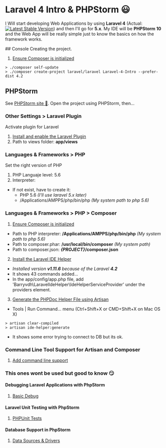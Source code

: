 # Laravel 4 Intro & PHPStorm :smiley:
I Will start developing Web Applications by using **Laravel 4** (Actual: [![Latest Stable Version](https://poser.pugx.org/laravel/framework/v/stable.svg)](https://packagist.org/packages/laravel/framework)) and then I'll go for **5.x**. 
My IDE will be **PHPStorm 10** and the Web App will be really simple just to know the basics on how the framework works.


## Console
Creating the project.

1. [Ensure Composer is initialized](https://getcomposer.org/)
```shell
> ./composer self-update
> ./composer create-project laravel/laravel Laravel-4-Intro --prefer-dist 4.2
```


## PHPStorm
See [PHPStorm site :muscle:](https://www.jetbrains.com/phpstorm/).
Open the project using PHPStorm, then...

### Other Settings > Laravel Plugin 
Activate plugin for Laravel

1. [Install and enable the Laravel Plugin](https://confluence.jetbrains.com/display/PhpStorm/Laravel+Development+using+PhpStorm#LaravelDevelopmentusingPhpStorm-4.InstallandenabletheLaravelPlugin)
2. Path to views folder: **app/views**

### Languages & Frameworks > PHP
Set the right version of PHP

1. PHP Languaje level: 5.6
2. Interpreter: 
  * If not exist, have to create it:
    * PHP 5.6 _(I'll use laravel 5.x later)_
    * /Applications/AMPPS/php/bin/php _(My system path to php 5.6)_


### Languages & Frameworks > PHP > Composer

1. [Ensure Composer is initialized](https://confluence.jetbrains.com/display/PhpStorm/Laravel+Development+using+PhpStorm#LaravelDevelopmentusingPhpStorm-1.EnsureComposerisinitialized)

  * Path to PHP interpreter: **/Applications/AMPPS/php/bin/php**  _(My system path to php 5.6)_
  * Path to composer.phar: **/usr/local/bin/composer**  _(My system path)_
  * Path to composer.json: **_{PROJECT}_/composer.json**
  
2. [Install the Laravel IDE Helper](https://confluence.jetbrains.com/display/PhpStorm/Laravel+Development+using+PhpStorm#LaravelDevelopmentusingPhpStorm-2.InstalltheLaravelIDEHelper)

  * _Installed version **v1.11.6** because of the Laravel **4.2**_
  * It shows 43 commands added...
  * In the app/config/app.php file, add 'Barryvdh\LaravelIdeHelper\IdeHelperServiceProvider' under the providers element.

3. [Generate the PHPDoc Helper File using Artisan](https://confluence.jetbrains.com/display/PhpStorm/Laravel+Development+using+PhpStorm#LaravelDevelopmentusingPhpStorm-3.GeneratethePHPDocHelperFileusingArtisan)

  * Tools | Run Command... menu (Ctrl+Shift+X or CMD+Shift+X on Mac OS X)
  ```shell 
  > artisan clear-compiled
  > artisan ide-helper:generate
  ```
  * It shows some error trying to connect to DB but its ok.


### Command Line Tool Support for Artisan and Composer

1. [Add command line support](https://confluence.jetbrains.com/display/PhpStorm/Laravel+Development+using+PhpStorm#LaravelDevelopmentusingPhpStorm-CommandLineToolSupportforArtisanandComposer)


### This ones wont be used but good to know :smirk:

#### Debugging Laravel Applications with PhpStorm

1. [Basic Debug](https://confluence.jetbrains.com/display/PhpStorm/Laravel+Development+using+PhpStorm#LaravelDevelopmentusingPhpStorm-DebuggingLaravelApplicationswithPhpStorm)

#### Laravel Unit Testing with PhpStorm

1. [PHPUnit Tests](https://confluence.jetbrains.com/display/PhpStorm/Laravel+Development+using+PhpStorm#LaravelDevelopmentusingPhpStorm-LaravelUnitTestingwithPhpStorm)

#### Database Support in PhpStorm

1. [Data Sources & Drivers](https://confluence.jetbrains.com/display/PhpStorm/Laravel+Development+using+PhpStorm#LaravelDevelopmentusingPhpStorm-DatabaseSupportinPhpStorm)
